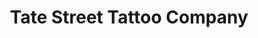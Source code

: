 ---
title: "Tate Street Tattoo Company"
url: /greensboro/tate-street-tattoo-company/
shop: Tattoo
---